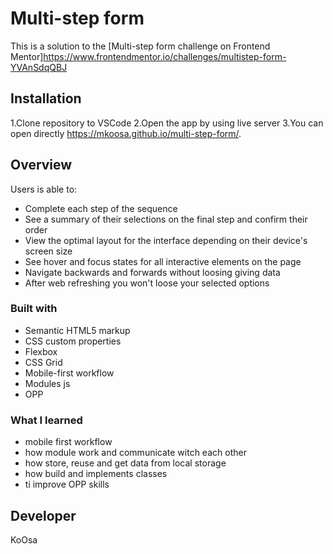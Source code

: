 # Multi-step form

This is a solution to the [Multi-step form challenge on Frontend Mentor]<https://www.frontendmentor.io/challenges/multistep-form-YVAnSdqQBJ>

## Installation

1.Clone repository to VSCode
2.Open the app by using live server
3.You can open directly <https://mkoosa.github.io/multi-step-form/>.

## Overview

Users is able to:

- Complete each step of the sequence
- See a summary of their selections on the final step and confirm their order
- View the optimal layout for the interface depending on their device's screen size
- See hover and focus states for all interactive elements on the page
- Navigate backwards and forwards without loosing giving data
- After web refreshing you won't loose your selected options

### Built with

- Semantic HTML5 markup
- CSS custom properties
- Flexbox
- CSS Grid
- Mobile-first workflow
- Modules js
- OPP

### What I learned

- mobile first workflow
- how module work and communicate witch each other
- how store, reuse and get data from local storage
- how build and implements classes
- ti improve OPP skills

## Developer

KoOsa
